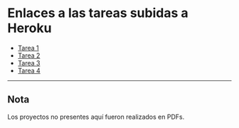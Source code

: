 # Enlaces a las tareas subidas a Heroku

- [Tarea 1](http://lhjc-tarea1.herokuapp.com/)
- [Tarea 2](http://lhjc-tarea2.herokuapp.com)
- [Tarea 3](http://lhjc-tarea3.herokuapp.com)
- [Tarea 4](http://lhjc-tarea4.herokuapp.com)

--- 

## Nota

Los proyectos no presentes aquí fueron realizados en PDFs.
